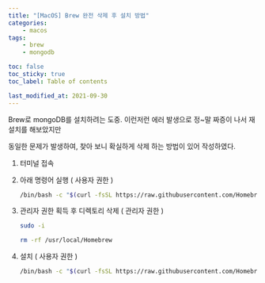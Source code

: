 ```yaml
---
title: "[MacOS] Brew 완전 삭제 후 설치 방법"
categories:
    - macos
tags:
    - brew
    - mongodb

toc: false
toc_sticky: true
toc_label: Table of contents

last_modified_at: 2021-09-30
---
```


Brew로 mongoDB를 설치하려는 도중. 이런저런 에러 발생으로 정~말 짜증이 나서 재설치를 해보았지만

동일한 문제가 발생하여, 찾아 보니 확실하게 삭제 하는 방법이 있어 작성하였다.

1. 터미널 접속

2. 아래 명령어 실행 ( 사용자 권한 )
    ```sh
    /bin/bash -c "$(curl -fsSL https://raw.githubusercontent.com/Homebrew/install/master/uninstall.sh)"
    ```
 
3. 관리자 권한 획득 후 디렉토리 삭제 ( 관리자 권한 )
    ```sh
    sudo -i
    
    rm -rf /usr/local/Homebrew
    ```

4. 설치 ( 사용자 권한 )
    ```sh
    /bin/bash -c "$(curl -fsSL https://raw.githubusercontent.com/Homebrew/install/master/install.sh)"
    ```